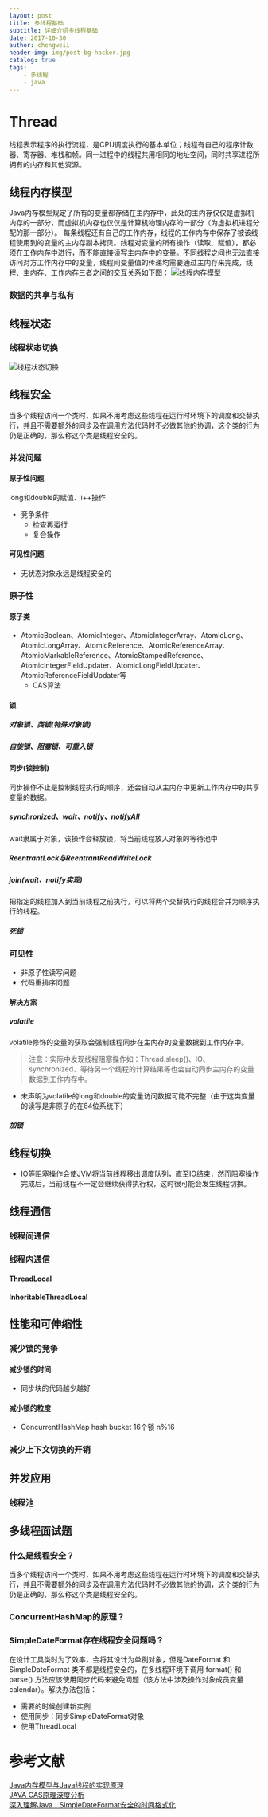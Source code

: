 ```yaml
---
layout: post
title: 多线程基础
subtitle: 详细介绍多线程基础
date: 2017-10-30
author: chengweii
header-img: img/post-bg-hacker.jpg
catalog: true
tags:
    - 多线程
    - java
---
```


# Thread
线程表示程序的执行流程，是CPU调度执行的基本单位；线程有自己的程序计数器、寄存器、堆栈和帧。同一进程中的线程共用相同的地址空间，同时共享进程所拥有的内存和其他资源。

## 线程内存模型
Java内存模型规定了所有的变量都存储在主内存中，此处的主内存仅仅是虚拟机内存的一部分，而虚拟机内存也仅仅是计算机物理内存的一部分（为虚拟机进程分配的那一部分）。
每条线程还有自己的工作内存，线程的工作内存中保存了被该线程使用到的变量的主内存副本拷贝。线程对变量的所有操作（读取、赋值），都必须在工作内存中进行，而不能直接读写主内存中的变量。不同线程之间也无法直接访问对方工作内存中的变量，线程间变量值的传递均需要通过主内存来完成，线程、主内存、工作内存三者之间的交互关系如下图：
![线程内存模型](/img/thread/thread-2.png)

### 数据的共享与私有


## 线程状态

### 线程状态切换
![线程状态切换](/img/thread/thread-1.jpg)

## 线程安全
当多个线程访问一个类时，如果不用考虑这些线程在运行时环境下的调度和交替执行，并且不需要额外的同步及在调用方法代码时不必做其他的协调，这个类的行为仍是正确的，那么称这个类是线程安全的。

### 并发问题

#### 原子性问题
long和double的赋值、i++操作
* 竞争条件
    * 检查再运行
    * 复合操作

#### 可见性问题
* 无状态对象永远是线程安全的

### 原子性

#### 原子类
* AtomicBoolean、AtomicInteger、AtomicIntegerArray、AtomicLong、AtomicLongArray、AtomicReference、AtomicReferenceArray、AtomicMarkableReference、AtomicStampedReference、AtomicIntegerFieldUpdater、AtomicLongFieldUpdater、AtomicReferenceFieldUpdater等
    * CAS算法
    
#### 锁

##### 对象锁、类锁(特殊对象锁) 

##### 自旋锁、阻塞锁、可重入锁

#### 同步(锁控制)
同步操作不止是控制线程执行的顺序，还会自动从主内存中更新工作内存中的共享变量的数据。

##### synchronized、wait、notify、notifyAll
wait隶属于对象，该操作会释放锁，将当前线程放入对象的等待池中

##### ReentrantLock与ReentrantReadWriteLock

##### join(wait、notify实现)
把指定的线程加入到当前线程之前执行，可以将两个交替执行的线程合并为顺序执行的线程。

##### 死锁

### 可见性
* 非原子性读写问题
* 代码重排序问题

#### 解决方案

##### volatile
volatile修饰的变量的获取会强制线程同步在主内存的变量数据到工作内存中。
> 注意：实际中发现线程阻塞操作如：Thread.sleep()、IO、synchronized、等待另一个线程的计算结果等也会自动同步主内存的变量数据到工作内存中。
* 未声明为volatile的long和double的变量访问数据可能不完整（由于这类变量的读写是非原子的在64位系统下）

##### 加锁

## 线程切换
* IO等阻塞操作会使JVM将当前线程移出调度队列，直至IO结束，然而阻塞操作完成后，当前线程不一定会继续获得执行权，这时很可能会发生线程切换。

## 线程通信

### 线程间通信

### 线程内通信

#### ThreadLocal

#### InheritableThreadLocal

## 性能和可伸缩性

### 减少锁的竞争

#### 减少锁的时间
* 同步块的代码越少越好

#### 减小锁的粒度
* ConcurrentHashMap hash bucket 16个锁 n%16

### 减少上下文切换的开销

## 并发应用

### 线程池

## 多线程面试题

### 什么是线程安全？
当多个线程访问一个类时，如果不用考虑这些线程在运行时环境下的调度和交替执行，并且不需要额外的同步及在调用方法代码时不必做其他的协调，这个类的行为仍是正确的，那么称这个类是线程安全的。

### ConcurrentHashMap的原理？

### SimpleDateFormat存在线程安全问题吗？
在设计工具类时为了效率，会将其设计为单例对象，但是DateFormat 和 SimpleDateFormat 类不都是线程安全的，在多线程环境下调用 format() 和 parse() 方法应该使用同步代码来避免问题（该方法中涉及操作对象成员变量calendar）。解决办法包括：  
* 需要的时候创建新实例
* 使用同步：同步SimpleDateFormat对象
* 使用ThreadLocal

# 参考文献
[Java内存模型与Java线程的实现原理](http://blog.csdn.net/sunxianghuang/article/details/51920794)  
[JAVA CAS原理深度分析](http://www.cnblogs.com/zhuawang/p/4196904.html)  
[深入理解Java：SimpleDateFormat安全的时间格式化](http://www.cnblogs.com/peida/archive/2013/05/31/3070790.html)  